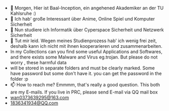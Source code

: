 - 👋 Morgen, Hier ist Baal-Inception, ein angehened Akademiker an der TU Kahlsruhe :)
- 👀 Ich hab' große Interessant über Anime, Online Spiel und Komputer Sicherheit
- 🌱 Nun studiere ich Informatik über Cyperspace Sicherheit und Netzwerk Sicherheit 
- 💞️ Tut mir leid. Wegen meines Studienprozess hab' ich wenig frei zeit, deshalb kann ich nicht mit ihnen kooperarieren und zusammenarbeiten.
-  In my Collections can you find some useful Applications and Softwares, and there exists some Malware and Virus eg.trojan. But please do not worry , these harmful data
-  will be stored in separate folders and must be clearly marked. Some have password but some don't have it. you can get the password in the folder  :p
- 📫 How to reach me? Emmmm, that's really a good question. This both are my E-mails. If you live in PRC, please send E-mail via QQ mail box
- wan0373639295@163.com
- 1836341934@QQ.com

<!---
Baal-Inception/Baal-Inception is a ✨ special ✨ repository because its `README.md` (this file) appears on your GitHub profile.
You can click the Preview link to take a look at your changes.
--->
